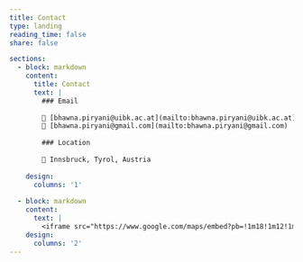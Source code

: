 ```yaml
---
title: Contact
type: landing
reading_time: false
share: false

sections:
  - block: markdown
    content:
      title: Contact
      text: |
        ### Email
        
        📧 [bhawna.piryani@uibk.ac.at](mailto:bhawna.piryani@uibk.ac.at)  
        📧 [bhawna.piryani@gmail.com](mailto:bhawna.piryani@gmail.com)
        
        ### Location
        
        📍 Innsbruck, Tyrol, Austria
        
    design:
      columns: '1'
  
  - block: markdown
    content:
      text: |
        <iframe src="https://www.google.com/maps/embed?pb=!1m18!1m12!1m3!1d43587.93877607326!2d11.36299!3d47.26692!2m3!1f0!2f0!3f0!3m2!1i1024!2i768!4f13.1!3m3!1m2!1s0x479d6ecfe1f8ca73%3A0x4c41e22f0cad0c4e!2sUniversity%20of%20Innsbruck!5e0!3m2!1sen!2sat" width="100%" height="450" style="border:0; border-radius: 8px;" allowfullscreen="" loading="lazy"></iframe>
    design:
      columns: '2'
---
```

